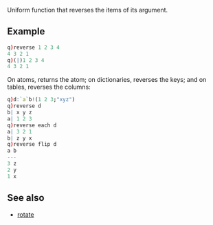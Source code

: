 Uniform function that reverses the items of its argument.

Example
-------
```q
q)reverse 1 2 3 4
4 3 2 1
q)(|)1 2 3 4
4 3 2 1
```

On atoms, returns the atom; on dictionaries, reverses the keys; and on tables, reverses the columns:

```q
q)d:`a`b!(1 2 3;"xyz")
q)reverse d
b| x y z
a| 1 2 3
q)reverse each d
a| 3 2 1
b| z y x
q)reverse flip d
a b
---
3 z
2 y
1 x
```

See also
--------

-   [rotate](reference/rotate)